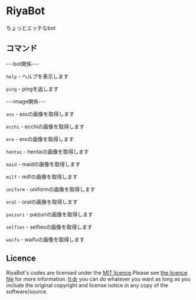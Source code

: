 # RiyaBot
ちょっとエッチなbot

## コマンド
  ---bot関係---
  
  `help` - ヘルプを表示します
  
  `ping` - pingを返します
  
  
   ---image関係---
   
   `ass` - assの画像を取得します
   
   `ecchi` - ecchiの画像を取得します
   
   `ero` - eroの画像を取得します
   
   `hentai` - hentaiの画像を取得します
   
   `maid` - maidの画像を取得します
   
   `milf` - milfの画像を取得します
   
   `uniform` - uniformの画像を取得します
   
   `oral` - oralの画像を取得します
   
   `paizuri` - paizuriの画像を取得します
   
   `selfies` - selfiesの画像を取得します
   
   `waifu` - waifuの画像を取得します

## Licence

RiyaBot's codes are licensed under the [MIT licence](https://opensource.org/licenses/MIT).Please see [the licence file](LICENCE) for more information. [tl;dr](https://tldrlegal.com/license/mit-license) you can do whatever you want as long as you include the original copyright and license notice in any copy of the software/source.

